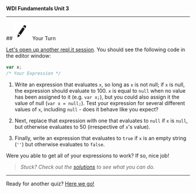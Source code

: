 **WDI Fundamentals Unit 3**

---

##![Your Turn](../assets/exercise.png) Your Turn

[Let's open up another repl.it session](http://repl.it/9lT).
You should see the following code in the editor window:

```javascript
var x;
/* Your Expression */
```

1. Write an expression that evaluates `x`, so long as `x` is not null;
if `x` is null, the expression should evaluate to 100.
`x` is equal to `null` when no value has been assigned to it (e.g. `var x;`), but you could also assign it the value of null (`var x = null;`).
Test your expression for several different values of `x`, including `null` - does it behave like you expect?

2. Next, replace that expression with one that evaluates to `null` if `x` is `null`, but otherwise evaluates to 50 (irrespective of `x`'s value).

3. Finally, write an expression that evaluates to `true` if `x` is an empty string (`''`) but otherwise evaluates to `false`.

Were you able to get all of your expressions to work? If so, nice job!

> *Stuck? Check out the [solutions](../exercise-solutions.md) to see what you can do.*

---

Ready for another quiz? [Here we go!](09_quiz.md)
